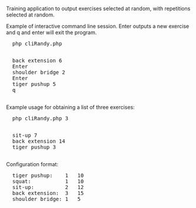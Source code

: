 Training application to output exercises selected at random, with repetitions selected at random.

Example of interactive command line session. Enter outputs a new exercise and q
  and enter will exit the program.
  <pre>
  php cliRandy.php
  </pre>
  <pre>
  back extension 6
  Enter
  shoulder bridge 2
  Enter
  tiger pushup 5
  q
  </pre>

Example usage for obtaining a list of three exercises:
  <pre>
  php cliRandy.php 3
  </pre>

  <pre>
  sit-up 7
  back extension 14
  tiger pushup 3
  </pre>

Configuration format:

<pre>
  tiger pushup:    1   10
  squat:           1   10
  sit-up:          2   12
  back extension:  3   15
  shoulder bridge: 1   5

</pre>
